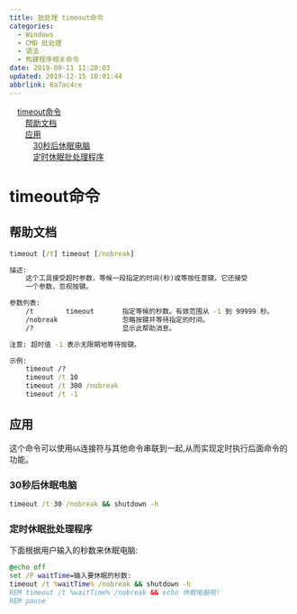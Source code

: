 ```yaml
---
title: 批处理 timeout命令
categories: 
  - Windows
  - CMD 批处理
  - 语法
  - 构建程序相关命令
date: 2019-09-11 11:20:03
updated: 2019-12-15 10:01:44
abbrlink: 6a7ac4ce
---
```

<div id='my_toc'><a href="/blog/6a7ac4ce/#timeout命令" class="header_1">timeout命令</a><br><a href="/blog/6a7ac4ce/#帮助文档" class="header_2">帮助文档</a><br><a href="/blog/6a7ac4ce/#应用" class="header_2">应用</a><br><a href="/blog/6a7ac4ce/#30秒后休眠电脑" class="header_3">30秒后休眠电脑</a><br><a href="/blog/6a7ac4ce/#定时休眠批处理程序" class="header_3">定时休眠批处理程序</a><br></div>
<style>
    .header_1{
        margin-left: 1em;
    }
    .header_2{
        margin-left: 2em;
    }
    .header_3{
        margin-left: 3em;
    }
    .header_4{
        margin-left: 4em;
    }
    .header_5{
        margin-left: 5em;
    }
    .header_6{
        margin-left: 6em;
    }
</style>
<!--more-->
<script>if (navigator.platform.search('arm')==-1){document.getElementById('my_toc').style.display = 'none';}
var e,p = document.getElementsByTagName('p');while (p.length>0) {e = p[0];e.parentElement.removeChild(e);}
</script>

<!--end-->
# timeout命令 #
## 帮助文档 ##
```cmd
timeout [/t] timeout [/nobreak] 

描述:
    这个工具接受超时参数，等候一段指定的时间(秒)或等按任意键。它还接受
    一个参数，忽视按键。

参数列表:
    /t        timeout       指定等候的秒数。有效范围从 -1 到 99999 秒。
    /nobreak                忽略按键并等待指定的时间。
    /?                      显示此帮助消息。

注意: 超时值 -1 表示无限期地等待按键。

示例:
    timeout /?
    timeout /t 10
    timeout /t 300 /nobreak
    timeout /t -1
```
## 应用 ##
这个命令可以使用`&&`连接符与其他命令串联到一起,从而实现定时执行后面命令的功能。
### 30秒后休眠电脑 ###
```cmd
timeout /t 30 /nobreak && shutdown -h
```
### 定时休眠批处理程序 ###
下面根据用户输入的秒数来休眠电脑:
```bat
@echo off
set /P waitTime=输入要休眠的秒数:
timeout /t %waitTime% /nobreak && shutdown -h
REM timeout /t %waitTime% /nobreak && echo 休眠电脑啦!
REM pause
```
